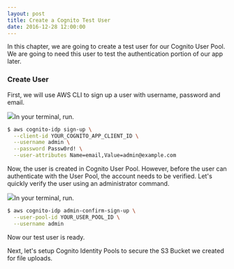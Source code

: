 ```yaml
---
layout: post
title: Create a Cognito Test User
date: 2016-12-28 12:00:00
---
```


In this chapter, we are going to create a test user for our Cognito User Pool. We are going to need this user to test the authentication portion of our app later.

### Create User

First, we will use AWS CLI to sign up a user with username, password and email.

<img class="code-marker" src="{{ site.url }}/assets/s.png" />In your terminal, run.

``` bash
$ aws cognito-idp sign-up \
  --client-id YOUR_COGNITO_APP_CLIENT_ID \
  --username admin \
  --password Passw0rd! \
  --user-attributes Name=email,Value=admin@example.com
```

Now, the user is created in Cognito User Pool. However, before the user can authenticate with the User Pool, the account needs to be verified. Let's quickly verify the user using an administrator command.

<img class="code-marker" src="{{ site.url }}/assets/s.png" />In your terminal, run.

``` bash
$ aws cognito-idp admin-confirm-sign-up \
  --user-pool-id YOUR_USER_POOL_ID \
  --username admin
```

Now our test user is ready.

Next, let's setup Cognito Identity Pools to secure the S3 Bucket we created for file uploads.
